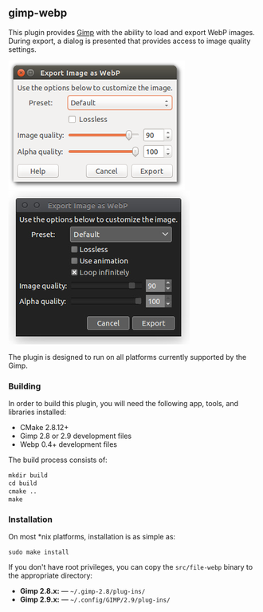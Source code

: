 ## gimp-webp

This plugin provides [Gimp](https://developers.google.com/speed/webp/) with the ability to load and export WebP images. During export, a dialog is presented that provides access to image quality settings.

![Gimp 2.8.x Export Dialog](images/gimp-2.8.x.png)
![Gimp 2.9.x Export Dialog](images/gimp-2.9.x.jpg)

The plugin is designed to run on all platforms currently supported by the Gimp.

### Building

In order to build this plugin, you will need the following app, tools, and libraries installed:

 - CMake 2.8.12+
 - Gimp 2.8 or 2.9 development files
 - Webp 0.4+ development files

The build process consists of:

    mkdir build
    cd build
    cmake ..
    make

### Installation

On most *nix platforms, installation is as simple as:

    sudo make install

If you don't have root privileges, you can copy the `src/file-webp` binary to the appropriate directory:

- **Gimp 2.8.x:** &mdash; `~/.gimp-2.8/plug-ins/`
- **Gimp 2.9.x:** &mdash; `~/.config/GIMP/2.9/plug-ins/`
